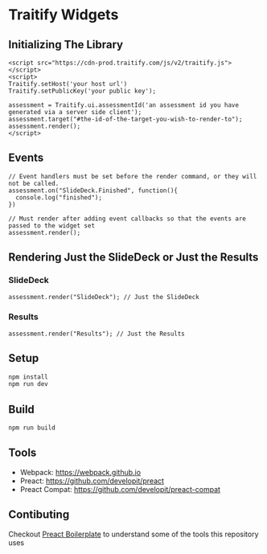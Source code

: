 # Traitify Widgets

## Initializing The Library
```
<script src="https://cdn-prod.traitify.com/js/v2/traitify.js"></script>
<script>
Traitify.setHost('your host url')
Traitify.setPublicKey('your public key');

assessment = Traitify.ui.assessmentId('an assessment id you have generated via a server side client');
assessment.target("#the-id-of-the-target-you-wish-to-render-to");
assessment.render();
</script>
```

## Events
```
// Event handlers must be set before the render command, or they will not be called.
assessment.on("SlideDeck.Finished", function(){
  console.log("finished");
})

// Must render after adding event callbacks so that the events are passed to the widget set
assessment.render();
```

## Rendering Just the SlideDeck or Just the Results
### SlideDeck
```
assessment.render("SlideDeck"); // Just the SlideDeck
```

### Results
```
assessment.render("Results"); // Just the Results
```

## Setup

```sh
npm install
npm run dev
```

## Build

```sh
npm run build
```

## Tools

- Webpack: https://webpack.github.io
- Preact: https://github.com/developit/preact
- Preact Compat: https://github.com/developit/preact-compat

## Contibuting

Checkout [Preact Boilerplate] to understand some of the tools this repository uses

[Preact Boilerplate]: https://github.com/developit/preact-boilerplate
